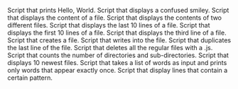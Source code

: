Script that prints  Hello, World.
Script that displays a confused smiley.
Script that displays the content of a file.
Script that displays the contents of two different files.
Script that displays the last 10 lines of a file.
Script that displays  the first 10 lines of a file.
Script that displays the third line of a file.
Script that creates a file.
Script that writes into the file.
Script that duplicates the last line of the file.
Script that deletes all the regular files with a .js.
Script that counts the number of directories and sub-directories.
Script that displays 10 newest files.
Script that takes a list of words as input and prints only words that appear exactly once.
Script that display lines that contain a certain pattern.
